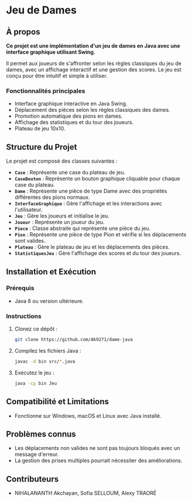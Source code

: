 # Jeu de Dames


## À propos

**Ce projet est une implémentation d'un jeu de dames en Java avec une interface graphique utilisant Swing.**

Il permet aux joueurs de s'affronter selon les règles classiques du jeu de dames, avec un affichage interactif et une gestion des scores. Le jeu est conçu pour être intuitif et simple à utiliser.

### Fonctionnalités principales
- Interface graphique interactive en Java Swing.
- Déplacement des pièces selon les règles classiques des dames.
- Promotion automatique des pions en dames.
- Affichage des statistiques et du tour des joueurs.
- Plateau de jeu 10x10.

## Structure du Projet

Le projet est composé des classes suivantes :

- **`Case`** : Représente une case du plateau de jeu.
- **`CaseBouton`** : Représente un bouton graphique cliquable pour chaque case du plateau.
- **`Dame`** : Représente une pièce de type Dame avec des propriétés différentes des pions normaux.
- **`InterfaceGraphique`** : Gère l'affichage et les interactions avec l'utilisateur.
- **`Jeu`** : Gère les joueurs et initialise le jeu.
- **`Joueur`** : Représente un joueur du jeu.
- **`Piece`** : Classe abstraite qui représente une pièce du jeu.
- **`Pion`** : Représente une pièce de type Pion et vérifie si les déplacements sont valides.
- **`Plateau`** : Gère le plateau de jeu et les déplacements des pièces.
- **`StatistiquesJeu`** : Gère l'affichage des scores et du tour des joueurs.

## Installation et Exécution

### Prérequis
- Java 8 ou version ultérieure.

### Instructions
1. Clonez ce dépôt :
   ```sh
   git clone https://github.com/Ak9271/dame-java
   ```
2. Compilez les fichiers Java :
   ```sh
   javac -d bin src/*.java
   ```
3. Exécutez le jeu :
   ```sh
   java -cp bin Jeu
   ```

## Compatibilité et Limitations

- Fonctionne sur Windows, macOS et Linux avec Java installé.

## Problèmes connus

- Les déplacements non valides ne sont pas toujours bloqués avec un message d'erreur.
- La gestion des prises multiples pourrait nécessiter des améliorations.


## Contributeurs

- NIHALANANTH Akchayan, Sofia SELLOUM, Alexy TRAORÉ